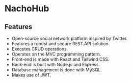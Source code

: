 # NachoHub
## Features
- Open-source social network platform inspired by Twitter. 
- Features a robust and secure REST.API solution.
- Executes CRUD operations.
- Operates on the MVC programming pattern.
- Front-end is made with React and Tailwind CSS.
- Back-end is built with Node.js and Express.
- Database management is done with MySQL.
- Makes use of JWT.
